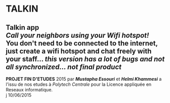 # TALKIN
<b>Talkin</b> app<br/>
<i>Call your neighbors using your Wifi hotspot!</i><br/>
You don't need to be connected to the internet, just create a wifi hotspot and chat freely with your staff... 
<i>this version has a lot of bugs and not all synchronized... not final product</i>
--------
<b>PROJET FIN D'ETUDES</b> 2015 par <i><b>Mustapha Essouri</b></i> et <i><b>Helmi Khammesi</b></i> a l'issu de nos etudes à <i>Polytech Centrale</i> pour la Licence appliquée en Reseaux informatique.<br>
j 10/06/2015
